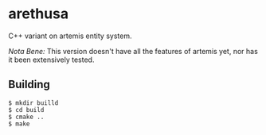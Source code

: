 # arethusa

C++ variant on artemis entity system.

*Nota Bene:* This version doesn't have all the features of artemis yet, nor has it been extensively tested.


## Building
```
$ mkdir builld
$ cd build
$ cmake ..
$ make
```

